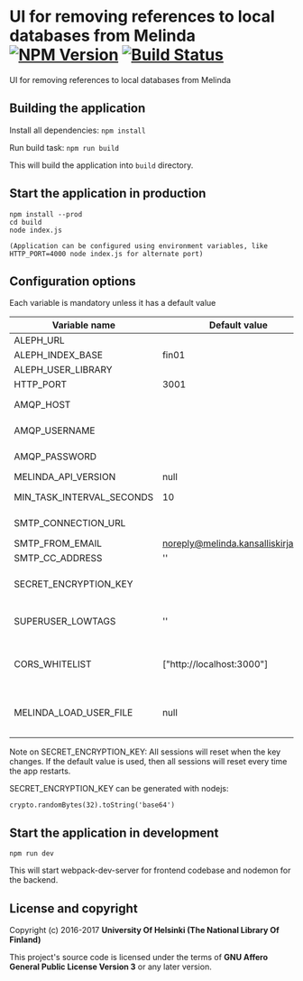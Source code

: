 # UI for removing references to local databases from Melinda [![NPM Version](https://img.shields.io/npm/v/@natlibfi/melinda-local-ref-removal-ui.svg)](https://npmjs.org/package/@natlibfi/melinda-local-ref-removal-ui) [![Build Status](https://travis-ci.org/NatLibFi/melinda-local-ref-removal-ui.svg?branch=master)](https://travis-ci.org/NatLibFi/melinda-local-ref-removal-ui)

UI for removing references to local databases from Melinda

## Building the application

Install all dependencies:
`npm install`

Run build task:
`npm run build`

This will build the application into `build` directory.


## Start the application in production

```
npm install --prod
cd build
node index.js

(Application can be configured using environment variables, like HTTP_PORT=4000 node index.js for alternate port)
```

## Configuration options

Each variable is mandatory unless it has a default value

| Variable name  | Default value  | Description  | Example  |
|---|---|---|---|
| ALEPH_URL  |   | url to aleph  | http://my-aleph-system.tld  |
| ALEPH_INDEX_BASE  | fin01  | aleph base for indices   |   |
| ALEPH_USER_LIBRARY | | aleph base for users | usr00 |
| HTTP_PORT  | 3001  |   |   |
| AMQP_HOST  |   | hostname of amqp server  | localhost  |
| AMQP_USERNAME  |   | username for the amqp server  | guest  |
| AMQP_PASSWORD  |   | password of amqp server  | guest  |
| MELINDA_API_VERSION  | null  |   |   |
| MIN_TASK_INTERVAL_SECONDS  | 10  | Time to take per task, in seconds  |   |
| SMTP_CONNECTION_URL  |   | SMTP url for sending mail  | smtp://user:pass@smtp.server.tld  |
| SMTP_FROM_EMAIL  | noreply@melinda.kansalliskirjasto.fi  | Sender email address  |   |
| SMTP_CC_ADDRESS  | ''  | Email CC address  |   |
| SECRET_ENCRYPTION_KEY  | <random-generated-key>  | Key for encrypting/decrypting sessions |   |
| SUPERUSER_LOWTAGS | '' | comma separated list of LOWTAGS available for superusers | ABC,DEF,GHI
| CORS_WHITELIST | ["http://localhost:3000"] | json array of allowed hosts for CORS, put your frontend domain here. | |
| MELINDA_LOAD_USER_FILE | null | file for melinda load users to be used when replicate option is true | ../conf/melinda-load-users.txt

Note on SECRET_ENCRYPTION_KEY:
All sessions will reset when the key changes. If the default value is used, then all sessions will reset every time the app restarts.

SECRET_ENCRYPTION_KEY can be generated with nodejs:
```
crypto.randomBytes(32).toString('base64')
```

## Start the application in development

`npm run dev`

This will start webpack-dev-server for frontend codebase and nodemon for the backend.

## License and copyright

Copyright (c) 2016-2017 **University Of Helsinki (The National Library Of Finland)**

This project's source code is licensed under the terms of **GNU Affero General Public License Version 3** or any later version.

